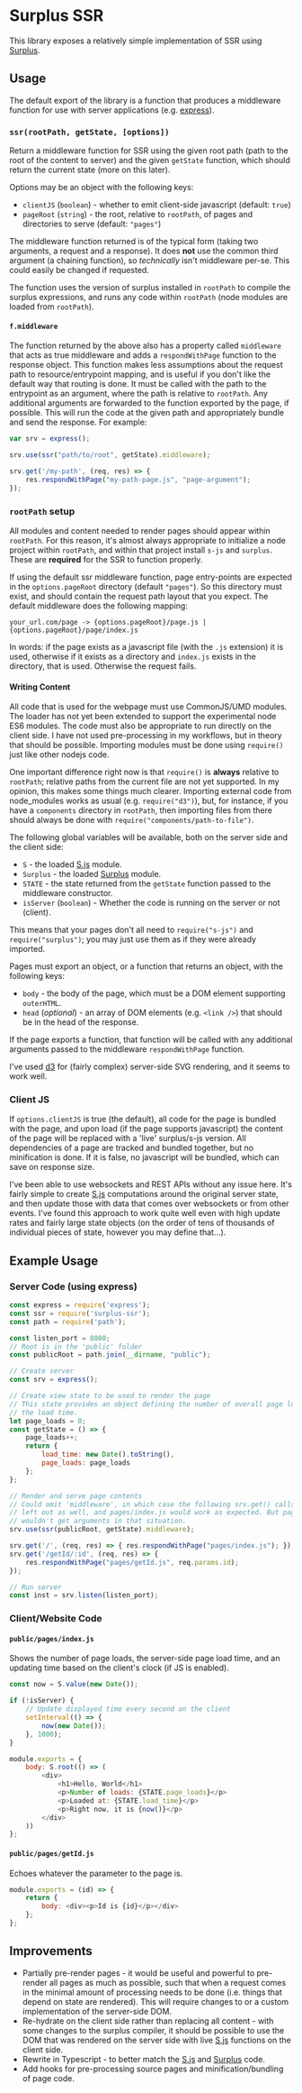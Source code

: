 # Surplus SSR

This library exposes a relatively simple implementation of SSR using
[Surplus][].

## Usage

The default export of the library is a function that produces a middleware
function for use with server applications (e.g. [express][]).

### `ssr(rootPath, getState, [options])`

Return a middleware function for SSR using the given root path (path to the root
of the content to server) and the given `getState` function, which should return
the current state (more on this later).

Options may be an object with the following keys:
* `clientJS` (`boolean`) - whether to emit client-side javascript (default:
  `true`)
* `pageRoot` (`string`) - the root, relative to `rootPath`, of pages and
  directories to serve (default: `"pages"`)

The middleware function returned is of the typical form (taking two arguments, a
request and a response). It does **not** use the common third argument (a
chaining function), so _technically_ isn't middleware per-se. This could easily
be changed if requested.

The function uses the version of surplus installed in `rootPath` to compile the
surplus expressions, and runs any code within `rootPath` (node modules are
loaded from `rootPath`).

#### `f.middleware`

The function returned by the above also has a property called `middleware` that
acts as true middleware and adds a `respondWithPage` function to the response
object. This function makes less assumptions about the request path to
resource/entrypoint mapping, and is useful if you don't like the default way
that routing is done.  It must be called with the path to the entrypoint as an
argument, where the path is relative to `rootPath`. Any additional arguments are
forwarded to the function exported by the page, if possible. This will run the
code at the given path and appropriately bundle and send the response. For
example:

```javascript
var srv = express();

srv.use(ssr("path/to/root", getState).middleware);

srv.get('/my-path', (req, res) => {
    res.respondWithPage("my-path-page.js", "page-argument");
});

```

### `rootPath` setup

All modules and content needed to render pages should appear within `rootPath`.
For this reason, it's almost always appropriate to initialize a node project
within `rootPath`, and within that project install `s-js` and `surplus`. These
are **required** for the SSR to function properly.

If using the default ssr middleware function, page entry-points are expected in
the `options.pageRoot` directory (default `"pages"`). So this directory must
exist, and should contain the request path layout that you expect. The default
middleware does the following mapping:

```
your_url.com/page -> {options.pageRoot}/page.js | {options.pageRoot}/page/index.js
```

In words: if the page exists as a javascript file (with the `.js` extension) it
is used, otherwise if it exists as a directory and `index.js` exists in the
directory, that is used. Otherwise the request fails.

#### Writing Content

All code that is used for the webpage must use CommonJS/UMD modules. The loader
has not yet been extended to support the experimental node ES6 modules. The code
must also be appropriate to run directly on the client side. I have not used
pre-processing in my workflows, but in theory that should be possible. Importing
modules must be done using `require()` just like other nodejs code.

One important difference right now is that `require()` is **always** relative to
`rootPath`; relative paths from the current file are not yet supported. In my
opinion, this makes some things much clearer. Importing external code from
node_modules works as usual (e.g. `require("d3")`), but, for instance, if you
have a `components` directory in `rootPath`, then importing files from there
should always be done with `require("components/path-to-file")`.

The following global variables will be available, both on the server side and
the client side:
* `S` - the loaded [S.js][] module.
* `Surplus` - the loaded [Surplus][] module.
* `STATE` - the state returned from the `getState` function passed to the
  middleware constructor.
* `isServer` (`boolean`) - Whether the code is running on the server or not
  (client).

This means that your pages don't all need to `require("s-js")` and
`require("surplus")`; you may just use them as if they were already imported.

Pages must export an object, or a function that returns an object, with the
following keys:
* `body` - the body of the page, which must be a DOM element supporting
  `outerHTML`.
* `head` (_optional_) - an array of DOM elements (e.g. `<link />`) that should be
  in the head of the response.

If the page exports a function, that function will be called with any additional
arguments passed to the middleware `respondWithPage` function.

I've used [d3][] for (fairly complex) server-side SVG rendering, and it seems to
work well.

### Client JS

If `options.clientJS` is true (the default), all code for the page is bundled
with the page, and upon load (if the page supports javascript) the content of
the page will be replaced with a 'live' surplus/s-js version. All dependencies
of a page are tracked and bundled together, but no minification is done. If it
is false, no javascript will be bundled, which can save on response size.

I've been able to use websockets and REST APIs without any issue here. It's
fairly simple to create [S.js][] computations around the original server state,
and then update those with data that comes over websockets or from other events.
I've found this approach to work quite well even with high update rates and
fairly large state objects (on the order of tens of thousands of individual
pieces of state, however you may define that...).

## Example Usage

### Server Code (using express)
```javascript
const express = require('express');
const ssr = require('surplus-ssr');
const path = require('path');

const listen_port = 8080;
// Root is in the 'public' folder
const publicRoot = path.join(__dirname, "public");

// Create server
const srv = express();

// Create view state to be used to render the page
// This state provides an object defining the number of overall page loads and
// the load time.
let page_loads = 0;
const getState = () => {
    page_loads++;
    return {
        load_time: new Date().toString(),
        page_loads: page_loads
    };
};

// Render and serve page contents
// Could omit 'middleware', in which case the following srv.get() calls could be
// left out as well, and pages/index.js would work as expected. But pages/getId.js
// wouldn't get arguments in that situation.
srv.use(ssr(publicRoot, getState).middleware);

srv.get('/', (req, res) => { res.respondWithPage("pages/index.js"); });
srv.get('/getId/:id', (req, res) => {
    res.respondWithPage("pages/getId.js", req.params.id);
});

// Run server
const inst = srv.listen(listen_port);
```

### Client/Website Code

#### `public/pages/index.js`

Shows the number of page loads, the server-side page load time, and an updating
time based on the client's clock (if JS is enabled).

```javascript
const now = S.value(new Date());

if (!isServer) {
    // Update displayed time every second on the client
    setInterval(() => {
        now(new Date());
    }, 1000);
}

module.exports = {
    body: S.root(() => (
        <div>
            <h1>Hello, World</h1>
            <p>Number of loads: {STATE.page_loads}</p>
            <p>Loaded at: {STATE.load_time}</p>
            <p>Right now, it is {now()}</p>
        </div>
    ))
};
```

#### `public/pages/getId.js`

Echoes whatever the parameter to the page is.

```javascript
module.exports = (id) => {
    return {
        body: <div><p>Id is {id}</p></div>
    };
};
```

## Improvements
* Partially pre-render pages - it would be useful and powerful to pre-render all
  pages as much as possible, such that when a request comes in the minimal
  amount of processing needs to be done (i.e. things that depend on state are
  rendered).  This will require changes to or a custom implementation of the
  server-side DOM.
* Re-hydrate on the client side rather than replacing all content - with some
  changes to the surplus compiler, it should be possible to use the DOM that was
  rendered on the server side with live [S.js] functions on the client side.
* Rewrite in Typescript - to better match the [S.js] and [Surplus] code.
* Add hooks for pre-processing source pages and minification/bundling of page
  code.

[Surplus]: https://github.com/adamhaile/surplus
[express]: http://expressjs.com/
[S.js]: https://github.com/adamhaile/S
[d3]: https://d3js.org/

